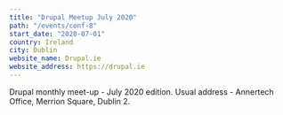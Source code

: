 ```yaml
---
title: "Drupal Meetup July 2020"
path: "/events/conf-8"
start_date: "2020-07-01"
country: Ireland
city: Dublin
website_name: Drupal.ie
website_address: https://drupal.ie
---
```


Drupal monthly meet-up - July 2020 edition. Usual address - Annertech Office, Merrion Square, Dublin 2.